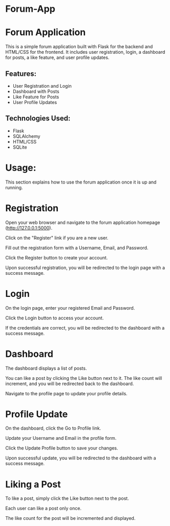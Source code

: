 # Forum-App
# Forum Application

This is a simple forum application built with Flask for the backend and HTML/CSS for the frontend. It includes user registration, login, a dashboard for posts, a like feature, and user profile updates.

## Features:

- User Registration and Login
- Dashboard with Posts
- Like Feature for Posts
- User Profile Updates

## Technologies Used:

- Flask
- SQLAlchemy
- HTML/CSS
- SQLite

# Usage:
This section explains how to use the forum application once it is up and running.

# Registration
Open your web browser and navigate to the forum application homepage (http://127.0.0.1:5000).

Click on the "Register" link if you are a new user.

Fill out the registration form with a Username, Email, and Password.

Click the Register button to create your account.

Upon successful registration, you will be redirected to the login page with a success message.

# Login
On the login page, enter your registered Email and Password.

Click the Login button to access your account.

If the credentials are correct, you will be redirected to the dashboard with a success message.

# Dashboard
The dashboard displays a list of posts.

You can like a post by clicking the Like button next to it. The like count will increment, and you will be redirected back to the dashboard.

Navigate to the profile page to update your profile details.

# Profile Update
On the dashboard, click the Go to Profile link.

Update your Username and Email in the profile form.

Click the Update Profile button to save your changes.

Upon successful update, you will be redirected to the dashboard with a success message.

# Liking a Post
To like a post, simply click the Like button next to the post.

Each user can like a post only once.

The like count for the post will be incremented and displayed.

